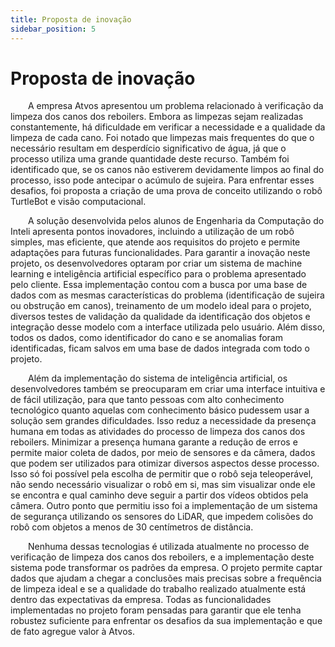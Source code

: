 ```yaml
---
title: Proposta de inovação
sidebar_position: 5
---
```


# Proposta de inovação

&emsp;&emsp;A empresa Atvos apresentou um problema relacionado à verificação da limpeza dos canos dos reboilers. Embora as limpezas sejam realizadas constantemente, há dificuldade em verificar a necessidade e a qualidade da limpeza de cada cano. Foi notado que limpezas mais frequentes do que o necessário resultam em desperdício significativo de água, já que o processo utiliza uma grande quantidade deste recurso. Também foi identificado que, se os canos não estiverem devidamente limpos ao final do processo, isso pode antecipar o acúmulo de sujeira. Para enfrentar esses desafios, foi proposta a criação de uma prova de conceito utilizando o robô TurtleBot e visão computacional.

&emsp;&emsp;A solução desenvolvida pelos alunos de Engenharia da Computação do Inteli apresenta pontos inovadores, incluindo a utilização de um robô simples, mas eficiente, que atende aos requisitos do projeto e permite adaptações para futuras funcionalidades. Para garantir a inovação neste projeto, os desenvolvedores optaram por criar um sistema de machine learning e inteligência artificial específico para o problema apresentado pelo cliente. Essa implementação contou com a busca por uma base de dados com as mesmas características do problema (identificação de sujeira ou obstrução em canos), treinamento de um modelo ideal para o projeto, diversos testes de validação da qualidade da identificação dos objetos e integração desse modelo com a interface utilizada pelo usuário. Além disso, todos os dados, como identificador do cano e se anomalias foram identificadas, ficam salvos em uma base de dados integrada com todo o projeto.

&emsp;&emsp;Além da implementação do sistema de inteligência artificial, os desenvolvedores também se preocuparam em criar uma interface intuitiva e de fácil utilização, para que tanto pessoas com alto conhecimento tecnológico quanto aquelas com conhecimento básico pudessem usar a solução sem grandes dificuldades. Isso reduz a necessidade da presença humana em todas as atividades do processo de limpeza dos canos dos reboilers. Minimizar a presença humana garante a redução de erros e permite maior coleta de dados, por meio de sensores e da câmera, dados que podem ser utilizados para otimizar diversos aspectos desse processo. Isso só foi possível pela escolha de permitir que o robô seja teleoperável, não sendo necessário visualizar o robô em si, mas sim visualizar onde ele se encontra e qual caminho deve seguir a partir dos vídeos obtidos pela câmera. Outro ponto que permitiu isso foi a implementação de um sistema de segurança utilizando os sensores do LiDAR, que impedem colisões do robô com objetos a menos de 30 centímetros de distância.

&emsp;&emsp;Nenhuma dessas tecnologias é utilizada atualmente no processo de verificação de limpeza dos canos dos reboilers, e a implementação deste sistema pode transformar os padrões da empresa. O projeto permite captar dados que ajudam a chegar a conclusões mais precisas sobre a frequência de limpeza ideal e se a qualidade do trabalho realizado atualmente está dentro das expectativas da empresa. Todas as funcionalidades implementadas no projeto foram pensadas para garantir que ele tenha robustez suficiente para enfrentar os desafios da sua implementação e que de fato agregue valor à Atvos.


